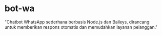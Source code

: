 # bot-wa
"Chatbot WhatsApp sederhana berbasis Node.js dan Baileys, dirancang untuk memberikan respons otomatis dan memudahkan layanan pelanggan."
